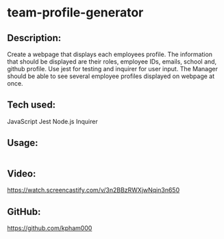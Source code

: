 # team-profile-generator

## Description:
Create a webpage that displays each employees profile. The information that should be displayed are their roles, employee IDs, emails, school and, github profile. Use jest for testing and inquirer for user input. The Manager should be able to see several employee profiles displayed on webpage at once. 

## Tech used:
JavaScript
Jest
Node.js
Inquirer

## Usage:

<img src="C:\Users\kpham\code\team-profile-generator\img\team-prof-gen.png" alt text="Page-display">

## Video:
https://watch.screencastify.com/v/3n2BBzRWXjwNqin3n650

## GitHub:

https://github.com/kpham000

